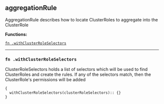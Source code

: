 
## aggregationRule
AggregationRule describes how to locate ClusterRoles to aggregate into the ClusterRole

**Functions:**

[`fn .withClusterRoleSelectors`](#fn-withclusterroleselectors)  

---


### `fn .withClusterRoleSelectors`
ClusterRoleSelectors holds a list of selectors which will be used to find ClusterRoles and create the rules. If any of the selectors match, then the ClusterRole's permissions will be added
```jsonnet
{
  withClusterRoleSelectors(clusterRoleSelectors):: {}
}
```

